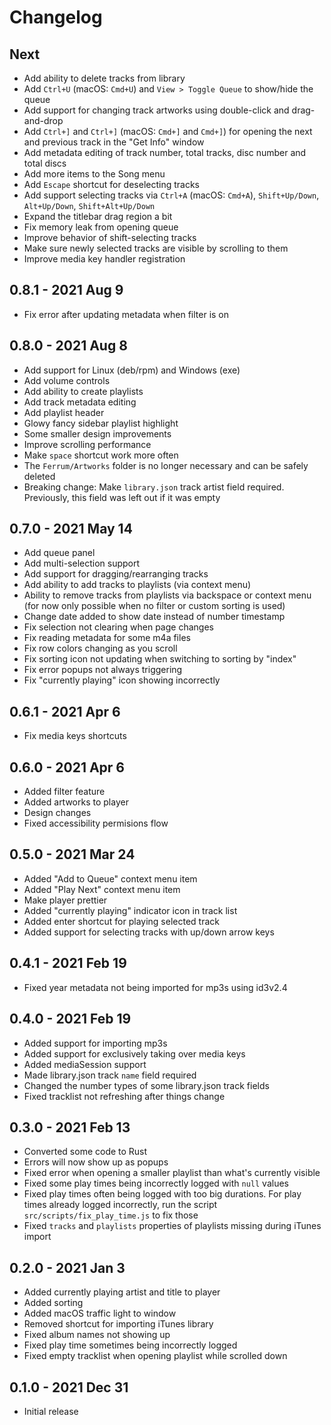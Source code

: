 # Changelog

## Next
- Add ability to delete tracks from library
- Add `Ctrl+U` (macOS: `Cmd+U`) and `View > Toggle Queue` to show/hide the queue
- Add support for changing track artworks using double-click and drag-and-drop
- Add `Ctrl+]` and `Ctrl+]` (macOS: `Cmd+]` and `Cmd+]`) for opening the next and previous track in the "Get Info" window
- Add metadata editing of track number, total tracks, disc number and total discs
- Add more items to the Song menu
- Add `Escape` shortcut for deselecting tracks
- Add support selecting tracks via `Ctrl+A` (macOS: `Cmd+A`), `Shift+Up/Down`, `Alt+Up/Down`, `Shift+Alt+Up/Down`
- Expand the titlebar drag region a bit
- Fix memory leak from opening queue
- Improve behavior of shift-selecting tracks
- Make sure newly selected tracks are visible by scrolling to them
- Improve media key handler registration

## 0.8.1 - 2021 Aug 9
- Fix error after updating metadata when filter is on

## 0.8.0 - 2021 Aug 8
- Add support for Linux (deb/rpm) and Windows (exe)
- Add volume controls
- Add ability to create playlists
- Add track metadata editing
- Add playlist header
- Glowy fancy sidebar playlist highlight
- Some smaller design improvements
- Improve scrolling performance
- Make `space` shortcut work more often
- The `Ferrum/Artworks` folder is no longer necessary and can be safely deleted
- Breaking change: Make `library.json` track artist field required. Previously, this field was left out if it was empty

## 0.7.0 - 2021 May 14
- Add queue panel
- Add multi-selection support
- Add support for dragging/rearranging tracks
- Add ability to add tracks to playlists (via context menu)
- Ability to remove tracks from playlists via backspace or context menu (for now only possible when no filter or custom sorting is used)
- Change date added to show date instead of number timestamp
- Fix selection not clearing when page changes
- Fix reading metadata for some m4a files
- Fix row colors changing as you scroll
- Fix sorting icon not updating when switching to sorting by "index"
- Fix error popups not always triggering
- Fix "currently playing" icon showing incorrectly

## 0.6.1 - 2021 Apr 6
- Fix media keys shortcuts

## 0.6.0 - 2021 Apr 6
- Added filter feature
- Added artworks to player
- Design changes
- Fixed accessibility permisions flow

## 0.5.0 - 2021 Mar 24
- Added "Add to Queue" context menu item
- Added "Play Next" context menu item
- Make player prettier
- Added "currently playing" indicator icon in track list
- Added enter shortcut for playing selected track
- Added support for selecting tracks with up/down arrow keys

## 0.4.1 - 2021 Feb 19
- Fixed year metadata not being imported for mp3s using id3v2.4

## 0.4.0 - 2021 Feb 19
- Added support for importing mp3s
- Added support for exclusively taking over media keys
- Added mediaSession support
- Made library.json track `name` field required
- Changed the number types of some library.json track fields
- Fixed tracklist not refreshing after things change

## 0.3.0 - 2021 Feb 13
- Converted some code to Rust
- Errors will now show up as popups
- Fixed error when opening a smaller playlist than what's currently visible
- Fixed some play times being incorrectly logged with `null` values
- Fixed play times often being logged with too big durations. For play times already logged incorrectly, run the script `src/scripts/fix_play_time.js` to fix those
- Fixed `tracks` and `playlists` properties of playlists missing during iTunes import

## 0.2.0 - 2021 Jan 3
- Added currently playing artist and title to player
- Added sorting
- Added macOS traffic light to window
- Removed shortcut for importing iTunes library
- Fixed album names not showing up
- Fixed play time sometimes being incorrectly logged
- Fixed empty tracklist when opening playlist while scrolled down

## 0.1.0 - 2021 Dec 31
- Initial release
